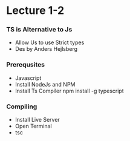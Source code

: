 # Lecture 1-2 

### TS is Alternative to Js
- Allow Us to use Strict types
- Des by Anders Hejlsberg

### Prerequsites
- Javascript 
- Install NodeJs and NPM
- Install Ts Compiler
  npm install -g typescript


### Compiling
- Install Live Server
- Open Terminal
- tsc <filename>
